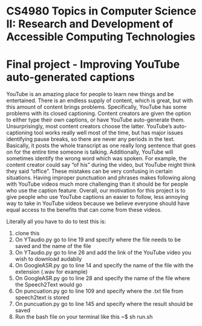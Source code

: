# CS4980 Topics in Computer Science II: Research and Development of Accessible Computing Technologies
# Final project - Improving YouTube auto-generated captions

YouTube is an amazing place for people to learn new things and be entertained. There is an endless supply of content, which is great, but with this amount of content brings problems. Specifically, YouTube has some problems with its closed captioning. Content creators are given the option to either type their own captions, or have YouTube auto-generate them. Unsurprisingly, most content creators choose the latter. YouTube’s auto-captioning tool works really well most of the time, but has major issues identifying pause breaks, so there are never any periods in the text. Basically, it posts the whole transcript as one really long sentence that goes on for the entire time someone is talking. Additionally, YouTube will sometimes identify the wrong word which was spoken. For example, the content creator could say “of his” during the video, but YouTube might think they said “office”. These mistakes can be very confusing in certain situations. Having improper punctuation and phrases makes following along with YouTube videos much more challenging than it should be for people who use the caption feature. Overall, our motivation for this project is to give people who use YouTube captions an easier to follow, less annoying way to take in YouTube videos because we believe everyone should have equal access to the benefits that can come from these videos.

Literally all you have to do to test this is:
  1. clone this
  2. On YTaudio.py go to line 19 and specify where the file needs to be saved and the name of the file
  2. On YTaudio.py go to line 26 and add the link of the YouTube video you wish to download audabily
  3. On GoogleASR.py go to line 14 and specify the name of the file with the extension (.wav for example)
  4. On GoogleASR.py go to line 28 and specify the name of the file where the Speech2Text would go
  5. On puncuation.py go to line 109 and specify where the .txt file from speech2text is stored
  6. On puncuation.py go to line 145 and specify where the result should be saved
  7. Run the bash file on your terminal like this ~$ sh run.sh
